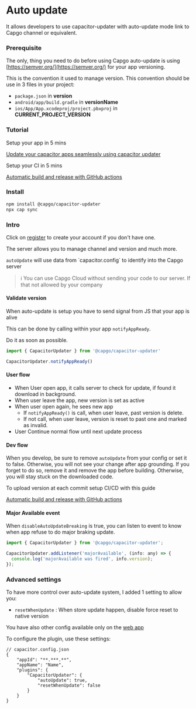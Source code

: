 # Auto update



It allows developers to use capacitor-updater with auto-update mode link to Capgo channel or equivalent.

### Prerequisite

The only, thing you need to do before using Capgo auto-update is using [https://semver.org/](https://semver.org/) for your app versioning.

This is the convention it used to manage version. This convention should be use in 3 files in your project:

* `package.json` in **version**
* `android/app/build.gradle` in **versionName**
* `ios/App/App.xcodeproj/project.pbxproj` in **CURRENT\_PROJECT\_VERSION**

### Tutorial

Setup your app in 5 mins

[Update your capacitor apps seamlessly using capacitor updater](https://capgo.app/blog/update-your-capacitor-apps-seamlessly-using-capacitor-updater)

Setup your CI in 5 mins

[Automatic build and release with GitHub actions](https://capgo.app/blog/automatic-build-and-release-with-github-actions)



### Install

```bash
npm install @capgo/capacitor-updater
npx cap sync
```

### Intro

Click on [register](https://capgo.app) to create your account if you don't have one.

The server allows you to manage channel and version and much more.

`autoUpdate` will use data from \`capacitor.config\` to identify into the Capgo server

> ℹ️ You can use Capgo Cloud without sending your code to our server. If that not allowed by your company

#### Validate version

When auto-update is setup you have to send signal from JS that your app is alive

This can be done by calling within your app `notifyAppReady`.

Do it as soon as possible.

```ts
import { CapacitorUpdater } from '@capgo/capacitor-updater'

CapacitorUpdater.notifyAppReady()
```

#### User flow

* When User open app, it calls server to check for update, if found it download in background.
* When user leave the app, new version is set as active
* When user open again, he sees new app
  * If `notifyAppReady()` is call, when user leave, past version is delete.
  * If not call, when user leave, version is reset to past one and marked as invalid.
* User Continue normal flow until next update process

#### Dev flow

When you develop, be sure to remove `autoUpdate` from your config or set it to false. Otherwise, you will not see your change after app grounding. If you forget to do so, remove it and remove the app before building. Otherwise, you will stay stuck on the downloaded code.

To upload version at each commit setup CI/CD with this guide

[Automatic build and release with GitHub actions](https://capgo.app/blog/automatic-build-and-release-with-github-actions)

#### Major Available event

When `disableAutoUpdateBreaking` is true, you can listen to event to know when app refuse to do major braking update.

```jsx
import { CapacitorUpdater } from '@capgo/capacitor-updater';

CapacitorUpdater.addListener('majorAvailable', (info: any) => {
  console.log('majorAvailable was fired', info.version);
});
```

### Advanced settings

To have more control over auto-update system, I added 1 setting to allow you:

* `resetWhenUpdate` : When store update happen, disable force reset to native version

You have also other config available only on the [web app](https://web.capgo.app/login)

To configure the plugin, use these settings:

```tsx
// capacitor.config.json
{
	"appId": "**.***.**",
	"appName": "Name",
	"plugins": {
		"CapacitorUpdater": {
			"autoUpdate": true,
			"resetWhenUpdate": false
		}
	}
}
```
